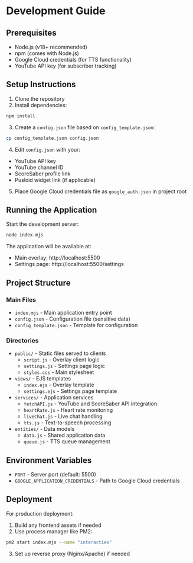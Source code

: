 # Development Guide

## Prerequisites
- Node.js (v18+ recommended)
- npm (comes with Node.js)
- Google Cloud credentials (for TTS functionality)
- YouTube API key (for subscriber tracking)

## Setup Instructions

1. Clone the repository
2. Install dependencies:
```bash
npm install
```

3. Create a `config.json` file based on `config_template.json`:
```bash
cp config_template.json config.json
```

4. Edit `config.json` with your:
- YouTube API key
- YouTube channel ID
- ScoreSaber profile link
- Pusloid widget link (if applicable)

5. Place Google Cloud credentials file as `google_auth.json` in project root

## Running the Application
Start the development server:
```bash
node index.mjs
```

The application will be available at:
- Main overlay: http://localhost:5500
- Settings page: http://localhost:5500/settings

## Project Structure

### Main Files
- `index.mjs` - Main application entry point
- `config.json` - Configuration file (sensitive data)
- `config_template.json` - Template for configuration

### Directories
- `public/` - Static files served to clients
  - `script.js` - Overlay client logic
  - `settings.js` - Settings page logic
  - `styles.css` - Main stylesheet
- `views/` - EJS templates
  - `index.ejs` - Overlay template
  - `settings.ejs` - Settings page template
- `services/` - Application services
  - `fetchAPI.js` - YouTube and ScoreSaber API integration
  - `heartRate.js` - Heart rate monitoring
  - `liveChat.js` - Live chat handling
  - `tts.js` - Text-to-speech processing
- `entities/` - Data models
  - `data.js` - Shared application data
  - `queue.js` - TTS queue management

## Environment Variables
- `PORT` - Server port (default: 5500)
- `GOOGLE_APPLICATION_CREDENTIALS` - Path to Google Cloud credentials

## Deployment
For production deployment:
1. Build any frontend assets if needed
2. Use process manager like PM2:
```bash
pm2 start index.mjs --name "interacties"
```
3. Set up reverse proxy (Nginx/Apache) if needed